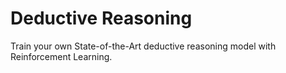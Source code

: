 # Deductive Reasoning

Train your own State-of-the-Art deductive reasoning model with Reinforcement Learning.
